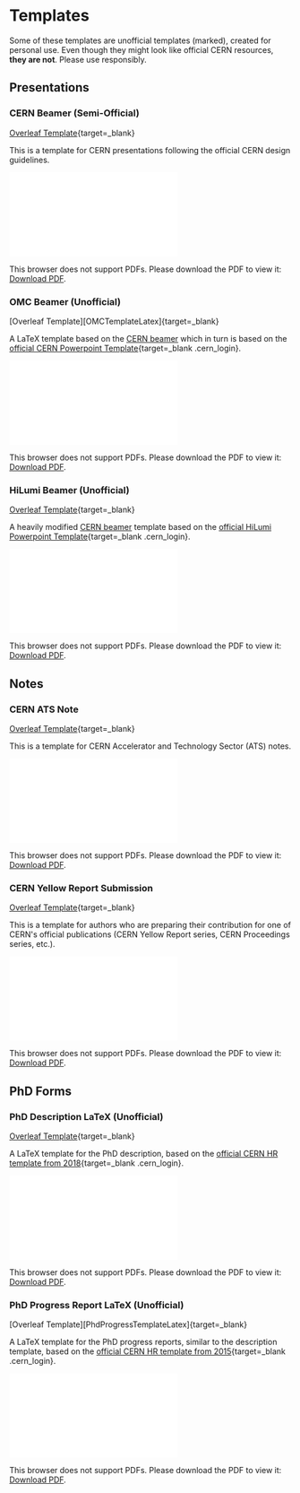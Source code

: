 # Templates

Some of these templates are unofficial templates (marked), created for personal use.
Even though they might look like official CERN resources, **they are not**.
Please use responsibly.

## Presentations

### CERN Beamer (Semi-Official)

[Overleaf Template][CernBeamerTemplate]{target=_blank}

This is a template for CERN presentations following the official CERN design guidelines.

<object data="../../../assets/template_examples/cern-presentation-title.pdf" type="application/pdf" width=100% height=500px>
    <embed src="../../../assets/template_examples/cern-presentation-title.pdf">
        <p>This browser does not support PDFs. Please download the PDF to view it: <a href="../../../assets/template_examples/cern-presentation-title.pdf">Download PDF</a>.</p>
    </embed>
</object>


### OMC Beamer (Unofficial)

[Overleaf Template][OMCTemplateLatex]{target=_blank}

A LaTeX template based on the [CERN beamer](#cern-beamer-semi-official) which in turn is based on the [official CERN Powerpoint Template][CernDesignDownloads]{target=_blank .cern_login}.

<object data="../../../assets/template_examples/pres_OMCExample.pdf" type="application/pdf" width=100% height=500px>
    <embed src="../../../assets/template_examples/pres_OMCExample.pdf">
        <p>This browser does not support PDFs. Please download the PDF to view it: <a href="../../../assets/template_examples/pres_OMCExample.pdf">Download PDF</a>.</p>
    </embed>
</object>

### HiLumi Beamer (Unofficial)

[Overleaf Template][HiLumiTemplateLatex]{target=_blank}

A heavily modified [CERN beamer](#cern-beamer-semi-official) template based on the [official HiLumi Powerpoint Template][HiLumiTemplates]{target=_blank .cern_login}.

<object data="../../../assets/template_examples/pres_HiLumiExample.pdf" type="application/pdf" width=100% height=500px>
    <embed src="../../../assets/template_examples/pres_HiLumiExample.pdf">
        <p>This browser does not support PDFs. Please download the PDF to view it: <a href="../../../assets/template_examples/pres_HiLumiExample.pdf">Download PDF</a>.</p>
    </embed>
</object>

## Notes

### CERN ATS Note

[Overleaf Template][CernATSNoteTemplate]{target=_blank}

This is a template for CERN Accelerator and Technology Sector (ATS) notes.

<object data="../../../assets/template_examples/cern-ats-note.pdf" type="application/pdf" width=100% height=500px>
    <embed src="../../../assets/template_examples/cern-ats-note.pdf">
        <p>This browser does not support PDFs. Please download the PDF to view it: <a href="../../../assets/template_examples/cern-ats-note.pdf">Download PDF</a>.</p>
    </embed>
</object>

### CERN Yellow Report Submission

[Overleaf Template][CernReportTemplate]{target=_blank}

This is a template for authors who are preparing their contribution for one of CERN's official publications (CERN Yellow Report series, CERN Proceedings series, etc.). 

<object data="../../../assets/template_examples/cern-yellow-report-template.pdf" type="application/pdf" width=100% height=500px>
    <embed src="../../../assets/template_examples/cern-yellow-report-template.pdf">
        <p>This browser does not support PDFs. Please download the PDF to view it: <a href="../../../assets/template_examples/cern-yellow-report-template.pdf">Download PDF</a>.</p>
    </embed>
</object>

## PhD Forms


### PhD Description LaTeX (Unofficial)

[Overleaf Template][PhdDescriptionTemplateLatex]{target=_blank}

A LaTeX template for the PhD description, based on the [official CERN HR template from 2018][PhdDescriptionTemplateCERN2018]{target=_blank .cern_login}.

<object data="../../../assets/template_examples/note_template_phd_abstract.pdf" type="application/pdf" width=100% height=500px>
    <embed src="../../../assets/template_examples/note_template_phd_abstract.pdf">
        <p>This browser does not support PDFs. Please download the PDF to view it: <a href="../../../assets/template_examples/note_template_phd_abstract.pdf">Download PDF</a>.</p>
    </embed>
</object>


### PhD Progress Report LaTeX (Unofficial)

[Overleaf Template][PhdProgressTemplateLatex]{target=_blank}

A LaTeX template for the PhD progress reports, similar to the description template, based on the [official CERN HR template from 2015][PhdProgressTemplateCERN2015]{target=_blank .cern_login}.

<object data="../../../assets/template_examples/note_phd_report_XXmonth.pdf" type="application/pdf" width=100% height=500px>
    <embed src="../../../assets/template_examples/note_phd_report_XXmonth.pdf">
        <p>This browser does not support PDFs. Please download the PDF to view it: <a href="../../../assets/template_examples/note_phd_report_XXmonth.pdf">Download PDF</a>.</p>
    </embed>
</object>



[CernATSNoteTemplate]: https://www.overleaf.com/latex/templates/cern-ats-note/yzjmgkrvtsqg
[CernReportTemplate]: https://www.overleaf.com/latex/templates/cern-yellow-report-template/kwztmyrgqbbk
[CernBeamerTemplate]: https://www.overleaf.com/latex/templates/cern-presentation-title/mgnwzmtgtvkw 
[CernDesignDownloads]: https://design-guidelines.web.cern.ch/downloads 

[HiLumiTemplates]: https://espace.cern.ch/HiLumi/HLLHC%20Templates/Forms/AllItems.aspx
[PhdDescriptionTemplateCERN2018]: https://admin-eguide.web.cern.ch/en/content/thesis-description-template
[PhdProgressTemplateCERN2015]: https://cds.cern.ch/record/1704442/files/DOCT_progress_report_template.doc

[HiLumiTemplateLatex]: 
[OMCTemplateLatex]: 
[PhdDescriptionTemplateLatex]: 
[PhdProgressTemplateLatex]: 
